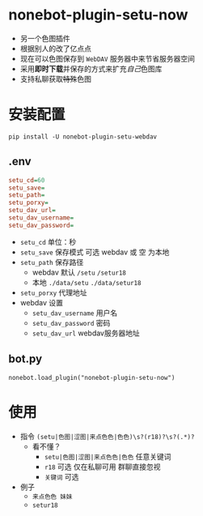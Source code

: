 # nonebot-plugin-setu-now

- 另一个色图插件
- 根据别人的改了亿点点
- 现在可以色图保存到 `WebDAV` 服务器中来节省服务器空间
- 采用**即时下载**并保存的方式来扩充*自己*色图库
- 支持私聊获取~~特殊~~色图

# 安装配置
```
pip install -U nonebot-plugin-setu-webdav
```

## .env

```ini
setu_cd=60
setu_save=
setu_path=
setu_porxy=
setu_dav_url=
setu_dav_username=
setu_dav_password=
```

- `setu_cd` 单位：秒
- `setu_save` 保存模式 可选 webdav 或 空 为本地
- `setu_path` 保存路径 
  - webdav 默认 `/setu` `/setur18`  
  - 本地  `./data/setu` `./data/setur18`
- `setu_porxy` 代理地址
- webdav 设置
  - `setu_dav_username` 用户名
  - `setu_dav_password` 密码
  - `setu_dav_url` webdav服务器地址

## bot.py

```
nonebot.load_plugin("nonebot-plugin-setu-now")
```

# 使用

- 指令 `(setu|色图|涩图|来点色色|色色)\s?(r18)?\s?(.*)?`
  - 看不懂？
    - `setu|色图|涩图|来点色色|色色` 任意关键词
    - `r18` 可选 仅在私聊可用 群聊直接忽视
    - `关键词` 可选
- 例子
  - `来点色色 妹妹`
  - `setur18`
